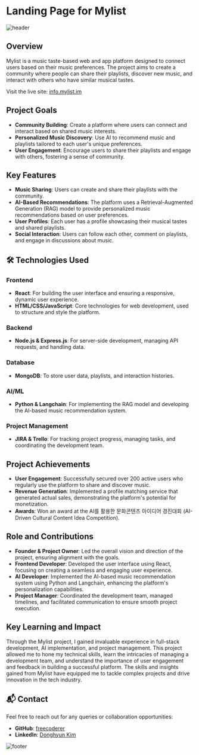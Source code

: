 # Landing Page for Mylist

![header](https://capsule-render.vercel.app/api?type=waving&color=BDE0FE&text=Mylist%20Landing%20Page&height=100&fontSize=40&fontColor=ffffff)

## Overview
Mylist is a music taste-based web and app platform designed to connect users based on their music preferences. The project aims to create a community where people can share their playlists, discover new music, and interact with others who have similar musical tastes. 

Visit the live site: [info.mylist.im](https://info.mylist.im)

## Project Goals
- **Community Building**: Create a platform where users can connect and interact based on shared music interests.
- **Personalized Music Discovery**: Use AI to recommend music and playlists tailored to each user's unique preferences.
- **User Engagement**: Encourage users to share their playlists and engage with others, fostering a sense of community.

## Key Features
- **Music Sharing**: Users can create and share their playlists with the community.
- **AI-Based Recommendations**: The platform uses a Retrieval-Augmented Generation (RAG) model to provide personalized music recommendations based on user preferences.
- **User Profiles**: Each user has a profile showcasing their musical tastes and shared playlists.
- **Social Interaction**: Users can follow each other, comment on playlists, and engage in discussions about music.

## 🛠 Technologies Used
### Frontend
- **React**: For building the user interface and ensuring a responsive, dynamic user experience.
- **HTML/CSS/JavaScript**: Core technologies for web development, used to structure and style the platform.

### Backend
- **Node.js & Express.js**: For server-side development, managing API requests, and handling data.

### Database
- **MongoDB**: To store user data, playlists, and interaction histories.

### AI/ML
- **Python & Langchain**: For implementing the RAG model and developing the AI-based music recommendation system.

### Project Management
- **JIRA & Trello**: For tracking project progress, managing tasks, and coordinating the development team.

## Project Achievements
- **User Engagement**: Successfully secured over 200 active users who regularly use the platform to share and discover music.
- **Revenue Generation**: Implemented a profile matching service that generated actual sales, demonstrating the platform's potential for monetization.
- **Awards**: Won an award at the AI를 활용한 문화콘텐츠 아이디어 경진대회 (AI-Driven Cultural Content Idea Competition).

## Role and Contributions
- **Founder & Project Owner**: Led the overall vision and direction of the project, ensuring alignment with the goals.
- **Frontend Developer**: Developed the user interface using React, focusing on creating a seamless and engaging user experience.
- **AI Developer**: Implemented the AI-based music recommendation system using Python and Langchain, enhancing the platform's personalization capabilities.
- **Project Manager**: Coordinated the development team, managed timelines, and facilitated communication to ensure smooth project execution.

## Key Learning and Impact
Through the Mylist project, I gained invaluable experience in full-stack development, AI implementation, and project management. This project allowed me to hone my technical skills, learn the intricacies of managing a development team, and understand the importance of user engagement and feedback in building a successful platform. The skills and insights gained from Mylist have equipped me to tackle complex projects and drive innovation in the tech industry.

## 📬 Contact
Feel free to reach out for any queries or collaboration opportunities:
- **GitHub**: [freecoderer](https://github.com/freecoderer)
- **LinkedIn**: [Donghyun Kim](https://www.linkedin.com/in/kdh1999dev)

![footer](https://capsule-render.vercel.app/api?section=footer&type=waving&color=BDE0FE)
